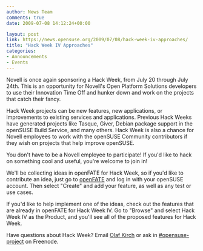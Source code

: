 ```yaml
---
author: News Team
comments: true
date: 2009-07-08 14:12:24+00:00

layout: post
link: https://news.opensuse.org/2009/07/08/hack-week-iv-approaches/
title: "Hack Week IV Approaches"
categories:
- Announcements
- Events
---
```

Novell is once again sponsoring a Hack Week, from July 20 through July 24th. This is an opportunity for Novell's Open Platform Solutions developers to use their Innovation Time Off and hunker down and work on the projects that catch their fancy.

Hack Week projects can be new features, new applications, or improvements to existing services and applications. Previous Hack Weeks have generated projects like Tasque, Giver, Debian package support in the openSUSE Build Service, and many others. Hack Week is also a chance for Novell employees to work with the openSUSE Community contributors if they wish on projects that help improve openSUSE.

You don't have to be a Novell employee to participate! If you'd like to hack on something cool and useful, you're welcome to join in!

We'll be collecting ideas in openFATE for Hack Week, so if you'd like to contribute an idea, just go to [openFATE](http://features.opensuse.org/) and log in with your openSUSE account. Then select "Create" and add your feature, as well as any test or use cases.

If you'd like to help implement one of the ideas, check out the features that are already in openFATE for Hack Week IV. Go to "Browse" and select Hack Week IV as the Product, and you'll see all of the proposed features for Hack Week.

Have questions about Hack Week? Email [Olaf Kirch](mailto:okir@suse.de) or ask in [#opensuse-project](irc://freenode.net/opensuse-project) on Freenode.		
